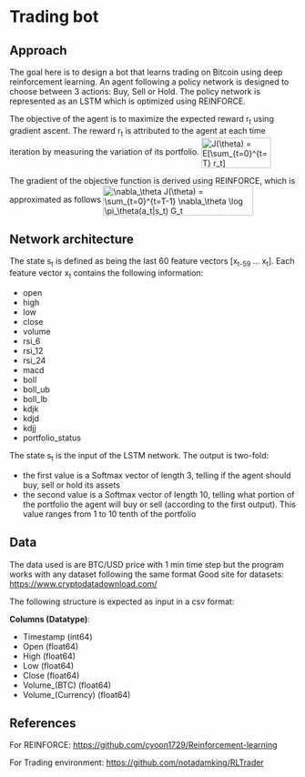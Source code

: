 # Trading bot

## Approach
The goal here is to design a bot that learns trading on Bitcoin using deep reinforcement learning.
An agent following a policy network is designed to choose between 3 actions: Buy, Sell or Hold. The policy network
is represented as an LSTM which is optimized using REINFORCE.

The objective of the agent is to maximize the expected reward r<sub>t</sub> using gradient ascent. The reward r<sub>t</sub> is attributed to
the agent at each time iteration by measuring the variation of its portfolio.
<img src="https://bit.ly/375cTAU" align="center" border="0" alt="J(\theta) = E[\sum_{t=0}^{t=T} r_t]" width="122" height="53" />

The gradient of the objective function is derived using REINFORCE, which is approximated as follows 
<img src="https://bit.ly/3h0Id8F" align="center" border="0" alt="\nabla_\theta J(\theta) = \sum_{t=0}^{t=T-1} \nabla_\theta \log \pi_\theta(a_t|s_t) G_t" width="264" height="53" />

## Network architecture
The state s<sub>t</sub> is defined as being the last 60 feature vectors [x<sub>t-59</sub> ... x<sub>t</sub>].
Each feature vector x<sub>t</sub> contains the following information:
- open  
- high  
- low  
- close  
- volume  
- rsi_6  
- rsi_12  
- rsi_24
- macd  
- boll  
- boll_ub  
- boll_lb  
- kdjk  
- kdjd  
- kdjj  
- portfolio_status  

The state s<sub>t</sub> is the input of the LSTM network. The output is two-fold:
- the first value is a Softmax vector of length 3, telling if the agent should buy, sell or hold its assets
- the second value is a Softmax vector of length 10, telling what portion of the portfolio the agent will buy or sell (according to the first output). This value ranges from 1 to 10 tenth of the portfolio

## Data
The data used is are BTC/USD price with 1 min time step but the program works with any dataset following the same format
Good site for datasets: https://www.cryptodatadownload.com/

The following structure is expected as input in a csv format:

__Columns (Datatype)__:  
- Timestamp (int64)
- Open (float64)
- High (float64)
- Low (float64)
- Close (float64)
- Volume_(BTC) (float64)
- Volume_(Currency) (float64)

## References
For REINFORCE:
https://github.com/cyoon1729/Reinforcement-learning

For Trading environment:
https://github.com/notadamking/RLTrader